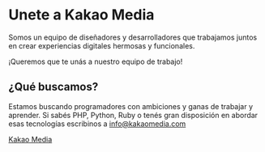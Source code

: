 Unete a Kakao Media
===================
Somos un equipo de diseñadores y desarrolladores que trabajamos juntos en crear experiencias digitales hermosas y funcionales.

¡Queremos que te unás a nuestro equipo de trabajo!

## ¿Qué buscamos?

Estamos buscando programadores con ambiciones y ganas de trabajar y aprender. Si sabés PHP, Python, Ruby o tenés gran disposición en abordar esas tecnologías escribinos a info@kakaomedia.com

[Kakao Media](http://kakaomedia.com/ "Kakao Media")
